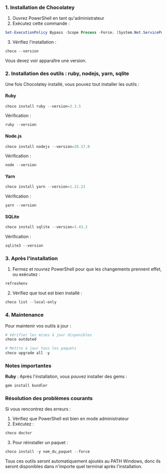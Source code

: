 ### 1. Installation de Chocolatey

1. Ouvrez PowerShell en tant qu'administrateur
2. Exécutez cette commande :
```powershell
Set-ExecutionPolicy Bypass -Scope Process -Force; [System.Net.ServicePointManager]::SecurityProtocol = [System.Net.ServicePointManager]::SecurityProtocol -bor 3072; iex ((New-Object System.Net.WebClient).DownloadString('https://community.chocolatey.org/install.ps1'))
```
3. Vérifiez l'installation :
```powershell
choco --version
```
Vous devez voir apparaître une version.

### 2. Installation des outils : ruby, nodejs, yarn, sqlite

Une fois Chocolatey installé, vous pouvez tout installer les outils :

#### Ruby
```powershell
choco install ruby --version=3.3.5
```
Vérification :
```powershell
ruby --version
```

#### Node.js
```powershell
choco install nodejs --version=20.17.0
```
Vérification :
```powershell
node --version
```

#### Yarn
```powershell
choco install yarn --version=1.22.22
```
Vérification :
```powershell
yarn --version
```

#### SQLite
```powershell
choco install sqlite --version=3.43.2
```
Vérification :
```powershell
sqlite3 --version
```

### 3. Après l'installation

1. Fermez et rouvrez PowerShell pour que les changements prennent effet, ou exécutez :
```powershell
refreshenv
```

2. Vérifiez que tout est bien installé :
```powershell
choco list --local-only
```

### 4. Maintenance

Pour maintenir vos outils à jour :
```powershell
# Vérifier les mises à jour disponibles
choco outdated

# Mettre à jour tous les paquets
choco upgrade all -y
```

### Notes importantes

**Ruby** : Après l'installation, vous pouvez installer des gems :
```powershell
gem install bundler
```

### Résolution des problèmes courants

Si vous rencontrez des erreurs :

1. Vérifiez que PowerShell est bien en mode administrateur
2. Exécutez :
```powershell
choco doctor
```

3. Pour réinstaller un paquet :
```powershell
choco install -y nom_du_paquet --force
```

Tous ces outils seront automatiquement ajoutés au PATH Windows, donc ils seront disponibles dans n'importe quel terminal après l'installation.
